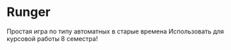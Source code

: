 # Runger
Простая игра по типу автоматных в старые времена
Использовать для курсовой работы 8 семестра!
